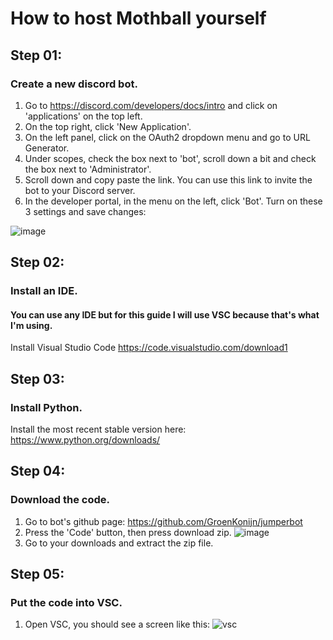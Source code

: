 # How to host Mothball yourself

## Step 01:
### Create a new discord bot.
1. Go to https://discord.com/developers/docs/intro and click on 'applications' on the top left.
2. On the top right, click 'New Application'.
3. On the left panel, click on the OAuth2 dropdown menu and go to URL Generator.
4. Under scopes, check the box next to 'bot', scroll down a bit and check the box next to 'Administrator'.
5. Scroll down and copy paste the link. You can use this link to invite the bot to your Discord server.
6. In the developer portal, in the menu on the left, click 'Bot'. Turn on these 3 settings and save changes:

![image](https://github.com/GroenKonijn/jumperbot/assets/94995135/96bc29be-5b2d-4318-af30-7ef4a192f0f2)

## Step 02:
### Install an IDE.
#### You can use any IDE but for this guide I will use VSC because that's what I'm using.
Install Visual Studio Code https://code.visualstudio.com/download1

## Step 03:
### Install Python.
Install the most recent stable version here: https://www.python.org/downloads/

## Step 04:
### Download the code.
1. Go to bot's github page: https://github.com/GroenKonijn/jumperbot
2. Press the 'Code' button, then press download zip.
![image](https://github.com/GroenKonijn/jumperbot/assets/94995135/a067c358-ff5f-4e2e-81b7-411652c6a871)
3. Go to your downloads and extract the zip file.

## Step 05:
### Put the code into VSC.
1. Open VSC, you should see a screen like this: 
![vsc](https://github.com/GroenKonijn/jumperbot/assets/94995135/b58bcfc8-3a1f-4846-bee8-23749ee8d90a)


